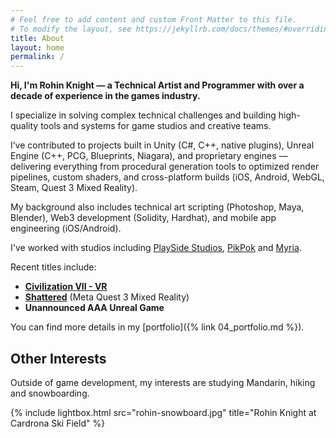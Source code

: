 ```yaml
---
# Feel free to add content and custom Front Matter to this file.
# To modify the layout, see https://jekyllrb.com/docs/themes/#overriding-theme-defaults
title: About
layout: home
permalink: /
---
```


**Hi, I'm Rohin Knight — a Technical Artist and Programmer with over a decade of experience in the games industry.**

I specialize in solving complex technical challenges and building high-quality tools and systems for game studios and creative teams.

I’ve contributed to projects built in Unity (C#, C++, native plugins), Unreal Engine (C++, PCG, Blueprints, Niagara), and proprietary engines — delivering everything from procedural generation tools to optimized render pipelines, custom shaders, and cross-platform builds (iOS, Android, WebGL, Steam, Quest 3 Mixed Reality).

My background also includes technical art scripting (Photoshop, Maya, Blender), Web3 development (Solidity, Hardhat), and mobile app engineering (iOS/Android).

I've worked with studios including [PlaySide Studios](https://www.playsidestudios.com/), [PikPok](https://pikpok.com/) and [Myria](https://myria.com/).

Recent titles include:
* **[Civilization VII - VR](https://www.meta.com/en-gb/experiences/sid-meiers-civilization-vii-vr/5781689118524197/)**
* **[Shattered](https://www.meta.com/en-gb/experiences/shattered/5816339365118691/)** (Meta Quest 3 Mixed Reality)
* **Unannounced AAA Unreal Game**

You can find more details in my [portfolio]({% link 04_portfolio.md %}).

## Other Interests
Outside of game development, my interests are studying Mandarin, hiking and snowboarding.
<br />

{% include lightbox.html src="rohin-snowboard.jpg" title="Rohin Knight at Cardrona Ski Field" %}